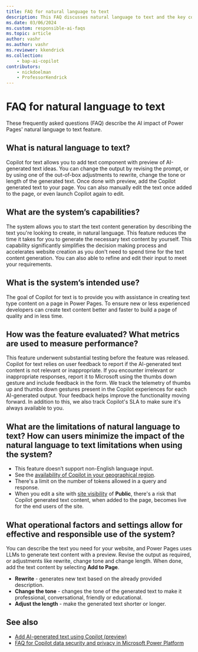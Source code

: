 ```yaml
---
title: FAQ for natural language to text
description: This FAQ discusses natural language to text and the key considerations for making use of this technology responsibly.
ms.date: 03/06/2024
ms.custom: responsible-ai-faqs
ms.topic: article
author: vashr
ms.author: vashr
ms.reviewer: kkendrick
ms.collection: 
    - bap-ai-copilot
contributors:
    - nickdoelman
    - ProfessorKendrick
---
```


# FAQ for natural language to text

These frequently asked questions (FAQ) describe the AI impact of Power Pages' natural language to text feature.

## What is natural language to text?

Copilot for text allows you to add text component with preview of AI-generated text ideas. You can change the output by revising the prompt, or by using one of the out-of-box adjustments to rewrite, change the tone or length of the generated text. Once done with preview, add the Copilot generated text to your page. You can also manually edit the text once added to the page, or even launch Copilot again to edit.

## What are the system’s capabilities?

The system allows you to start the text content generation by describing the text you're looking to create, in natural language. This feature reduces the time it takes for you to generate the necessary text content by yourself. This capability significantly simplifies the decision making process and accelerates website creation as you don't need to spend time for the text content generation. You can also able to refine and edit their input to meet your requirements.

## What is the system’s intended use?

The goal of Copilot for text is to provide you with assistance in creating text type content on a page in Power Pages. To ensure new or less experienced developers can create text content better and faster to build a page of quality and in less time.

## How was the feature evaluated? What metrics are used to measure performance?

This feature underwent substantial testing before the feature was released. Copilot for text relies on user feedback to report if the AI-generated text content is not relevant or inappropriate. If you encounter irrelevant or inappropriate responses, report it to Microsoft using the thumbs down gesture and include feedback in the form. We track the telemetry of thumbs up and thumbs down gestures present in the Copilot experiences for each AI-generated output. Your feedback helps improve the functionality moving forward. In addition to this, we also track Copilot's SLA to make sure it's always available to you.

## What are the limitations of natural language to text? How can users minimize the impact of the natural language to text limitations when using the system?

- This feature doesn’t support non-English language input.  
- See the [availability of Copilot in your geographical region](/power-platform/admin/geographical-availability-copilot).
- There's a limit on the number of tokens allowed in a query and response.  
- When you edit a site with [site visibility](security/site-visibility.md) of **Public**, there's a risk that Copilot generated text content, when added to the page, becomes live for the end users of the site.

## What operational factors and settings allow for effective and responsible use of the system?

You can describe the text you need for your website, and Power Pages uses LLMs to generate text content with a preview. Revise the output as required, or adjustments like rewrite, change tone and change length. When done, add the text content by selecting **Add to Page**. 

- **Rewrite** - generates new text based on the already provided description.
- **Change the tone** - changes the tone of the generated text to make it professional, conversational, friendly or educational.
- **Adjust the length** - make the generated text shorter or longer.

## See also

- [Add AI-generated text using Copilot (preview)](getting-started/add-text-copilot.md)
- [FAQ for Copilot data security and privacy in Microsoft Power Platform](/power-platform/faqs-copilot-data-security-privacy/)
